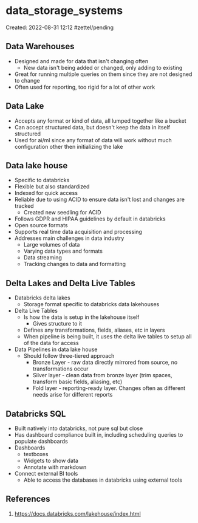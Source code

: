 # data_storage_systems
Created: 2022-08-31 12:12
#zettel/pending 

## Data Warehouses
- Designed and made for data that isn't changing often
	- New data isn't being added or changed, only adding to existing
- Great for running multiple queries on them since they are not designed to change
- Often used for reporting, too rigid for a lot of other work

## Data Lake
- Accepts any format or kind of data, all lumped together like a bucket
- Can accept structured data, but doesn't keep the data in itself structured
- Used for ai/ml since any format of data will work without much configuration other then initializing the lake

## Data lake house
- Specific to databricks
- Flexible but also standardized
- Indexed for quick access
- Reliable due to using ACID to ensure data isn't lost and changes are tracked
	- Created new seedling for ACID
- Follows GDPR and HIPAA guidelines by default in databricks
- Open source formats
- Supports real time data acquisition and processing
- Addresses main challenges in data industry
	- Large volumes of data
	- Varying data types and formats
	- Data streaming
	- Tracking changes to data and formatting

## Delta Lakes and Delta Live Tables
- Databricks delta lakes
	- Storage format specific to databricks data lakehouses
- Delta Live Tables
	- Is how the data is setup in the lakehouse itself
		- Gives structure to it
	- Defines any transformations, fields, aliases, etc in layers
	- When pipeline is being built, it uses the delta live tables to setup all of the data for access
- Data Pipelines in data lake house
	- Should follow three-tiered approach
		- Bronze Layer - raw data directly mirrored from source, no transformations occur
		- Silver layer - clean data from bronze layer (trim spaces, transform basic fields, aliasing, etc)
		- Fold layer - reporting-ready layer. Changes often as different needs arise for different reports

## Databricks SQL
- Built natively into databricks, not pure sql but close
- Has dashboard compliance built in, including scheduling queries to populate dashboards
- Dashboards
	- textboxes
	- Widgets to show data
	- Annotate with markdown
- Connect external BI tools
	- Able to access the databases in databricks using external tools

## References
1. https://docs.databricks.com/lakehouse/index.html